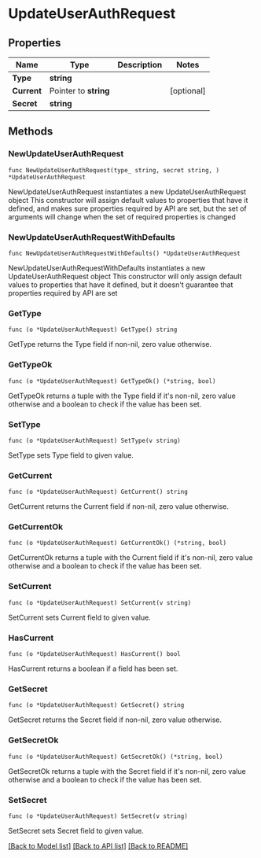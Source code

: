 # UpdateUserAuthRequest

## Properties

Name | Type | Description | Notes
------------ | ------------- | ------------- | -------------
**Type** | **string** |  | 
**Current** | Pointer to **string** |  | [optional] 
**Secret** | **string** |  | 

## Methods

### NewUpdateUserAuthRequest

`func NewUpdateUserAuthRequest(type_ string, secret string, ) *UpdateUserAuthRequest`

NewUpdateUserAuthRequest instantiates a new UpdateUserAuthRequest object
This constructor will assign default values to properties that have it defined,
and makes sure properties required by API are set, but the set of arguments
will change when the set of required properties is changed

### NewUpdateUserAuthRequestWithDefaults

`func NewUpdateUserAuthRequestWithDefaults() *UpdateUserAuthRequest`

NewUpdateUserAuthRequestWithDefaults instantiates a new UpdateUserAuthRequest object
This constructor will only assign default values to properties that have it defined,
but it doesn't guarantee that properties required by API are set

### GetType

`func (o *UpdateUserAuthRequest) GetType() string`

GetType returns the Type field if non-nil, zero value otherwise.

### GetTypeOk

`func (o *UpdateUserAuthRequest) GetTypeOk() (*string, bool)`

GetTypeOk returns a tuple with the Type field if it's non-nil, zero value otherwise
and a boolean to check if the value has been set.

### SetType

`func (o *UpdateUserAuthRequest) SetType(v string)`

SetType sets Type field to given value.


### GetCurrent

`func (o *UpdateUserAuthRequest) GetCurrent() string`

GetCurrent returns the Current field if non-nil, zero value otherwise.

### GetCurrentOk

`func (o *UpdateUserAuthRequest) GetCurrentOk() (*string, bool)`

GetCurrentOk returns a tuple with the Current field if it's non-nil, zero value otherwise
and a boolean to check if the value has been set.

### SetCurrent

`func (o *UpdateUserAuthRequest) SetCurrent(v string)`

SetCurrent sets Current field to given value.

### HasCurrent

`func (o *UpdateUserAuthRequest) HasCurrent() bool`

HasCurrent returns a boolean if a field has been set.

### GetSecret

`func (o *UpdateUserAuthRequest) GetSecret() string`

GetSecret returns the Secret field if non-nil, zero value otherwise.

### GetSecretOk

`func (o *UpdateUserAuthRequest) GetSecretOk() (*string, bool)`

GetSecretOk returns a tuple with the Secret field if it's non-nil, zero value otherwise
and a boolean to check if the value has been set.

### SetSecret

`func (o *UpdateUserAuthRequest) SetSecret(v string)`

SetSecret sets Secret field to given value.



[[Back to Model list]](../README.md#documentation-for-models) [[Back to API list]](../README.md#documentation-for-api-endpoints) [[Back to README]](../README.md)


